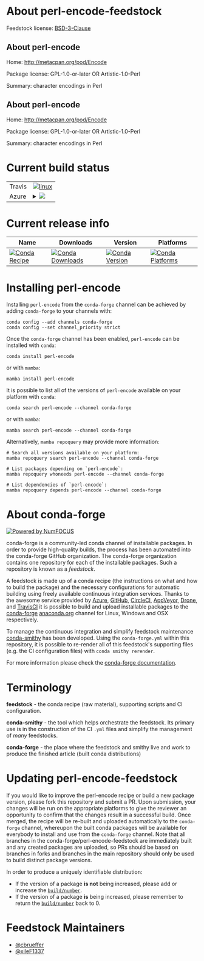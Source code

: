 About perl-encode-feedstock
===========================

Feedstock license: [BSD-3-Clause](https://github.com/conda-forge/perl-encode-feedstock/blob/main/LICENSE.txt)


About perl-encode
-----------------

Home: http://metacpan.org/pod/Encode

Package license: GPL-1.0-or-later OR Artistic-1.0-Perl

Summary: character encodings in Perl

About perl-encode
-----------------

Home: http://metacpan.org/pod/Encode

Package license: GPL-1.0-or-later OR Artistic-1.0-Perl

Summary: character encodings in Perl

Current build status
====================


<table><tr>
    <td>Travis</td>
    <td>
      <a href="https://app.travis-ci.com/conda-forge/perl-encode-feedstock">
        <img alt="linux" src="https://img.shields.io/travis/com/conda-forge/perl-encode-feedstock/main.svg?label=Linux">
      </a>
    </td>
  </tr>
    
  <tr>
    <td>Azure</td>
    <td>
      <details>
        <summary>
          <a href="https://dev.azure.com/conda-forge/feedstock-builds/_build/latest?definitionId=17473&branchName=main">
            <img src="https://dev.azure.com/conda-forge/feedstock-builds/_apis/build/status/perl-encode-feedstock?branchName=main">
          </a>
        </summary>
        <table>
          <thead><tr><th>Variant</th><th>Status</th></tr></thead>
          <tbody><tr>
              <td>linux_64</td>
              <td>
                <a href="https://dev.azure.com/conda-forge/feedstock-builds/_build/latest?definitionId=17473&branchName=main">
                  <img src="https://dev.azure.com/conda-forge/feedstock-builds/_apis/build/status/perl-encode-feedstock?branchName=main&jobName=linux&configuration=linux%20linux_64_" alt="variant">
                </a>
              </td>
            </tr><tr>
              <td>linux_aarch64</td>
              <td>
                <a href="https://dev.azure.com/conda-forge/feedstock-builds/_build/latest?definitionId=17473&branchName=main">
                  <img src="https://dev.azure.com/conda-forge/feedstock-builds/_apis/build/status/perl-encode-feedstock?branchName=main&jobName=linux&configuration=linux%20linux_aarch64_" alt="variant">
                </a>
              </td>
            </tr><tr>
              <td>osx_64</td>
              <td>
                <a href="https://dev.azure.com/conda-forge/feedstock-builds/_build/latest?definitionId=17473&branchName=main">
                  <img src="https://dev.azure.com/conda-forge/feedstock-builds/_apis/build/status/perl-encode-feedstock?branchName=main&jobName=osx&configuration=osx%20osx_64_" alt="variant">
                </a>
              </td>
            </tr>
          </tbody>
        </table>
      </details>
    </td>
  </tr>
</table>

Current release info
====================

| Name | Downloads | Version | Platforms |
| --- | --- | --- | --- |
| [![Conda Recipe](https://img.shields.io/badge/recipe-perl--encode-green.svg)](https://anaconda.org/conda-forge/perl-encode) | [![Conda Downloads](https://img.shields.io/conda/dn/conda-forge/perl-encode.svg)](https://anaconda.org/conda-forge/perl-encode) | [![Conda Version](https://img.shields.io/conda/vn/conda-forge/perl-encode.svg)](https://anaconda.org/conda-forge/perl-encode) | [![Conda Platforms](https://img.shields.io/conda/pn/conda-forge/perl-encode.svg)](https://anaconda.org/conda-forge/perl-encode) |

Installing perl-encode
======================

Installing `perl-encode` from the `conda-forge` channel can be achieved by adding `conda-forge` to your channels with:

```
conda config --add channels conda-forge
conda config --set channel_priority strict
```

Once the `conda-forge` channel has been enabled, `perl-encode` can be installed with `conda`:

```
conda install perl-encode
```

or with `mamba`:

```
mamba install perl-encode
```

It is possible to list all of the versions of `perl-encode` available on your platform with `conda`:

```
conda search perl-encode --channel conda-forge
```

or with `mamba`:

```
mamba search perl-encode --channel conda-forge
```

Alternatively, `mamba repoquery` may provide more information:

```
# Search all versions available on your platform:
mamba repoquery search perl-encode --channel conda-forge

# List packages depending on `perl-encode`:
mamba repoquery whoneeds perl-encode --channel conda-forge

# List dependencies of `perl-encode`:
mamba repoquery depends perl-encode --channel conda-forge
```


About conda-forge
=================

[![Powered by
NumFOCUS](https://img.shields.io/badge/powered%20by-NumFOCUS-orange.svg?style=flat&colorA=E1523D&colorB=007D8A)](https://numfocus.org)

conda-forge is a community-led conda channel of installable packages.
In order to provide high-quality builds, the process has been automated into the
conda-forge GitHub organization. The conda-forge organization contains one repository
for each of the installable packages. Such a repository is known as a *feedstock*.

A feedstock is made up of a conda recipe (the instructions on what and how to build
the package) and the necessary configurations for automatic building using freely
available continuous integration services. Thanks to the awesome service provided by
[Azure](https://azure.microsoft.com/en-us/services/devops/), [GitHub](https://github.com/),
[CircleCI](https://circleci.com/), [AppVeyor](https://www.appveyor.com/),
[Drone](https://cloud.drone.io/welcome), and [TravisCI](https://travis-ci.com/)
it is possible to build and upload installable packages to the
[conda-forge](https://anaconda.org/conda-forge) [anaconda.org](https://anaconda.org/)
channel for Linux, Windows and OSX respectively.

To manage the continuous integration and simplify feedstock maintenance
[conda-smithy](https://github.com/conda-forge/conda-smithy) has been developed.
Using the ``conda-forge.yml`` within this repository, it is possible to re-render all of
this feedstock's supporting files (e.g. the CI configuration files) with ``conda smithy rerender``.

For more information please check the [conda-forge documentation](https://conda-forge.org/docs/).

Terminology
===========

**feedstock** - the conda recipe (raw material), supporting scripts and CI configuration.

**conda-smithy** - the tool which helps orchestrate the feedstock.
                   Its primary use is in the construction of the CI ``.yml`` files
                   and simplify the management of *many* feedstocks.

**conda-forge** - the place where the feedstock and smithy live and work to
                  produce the finished article (built conda distributions)


Updating perl-encode-feedstock
==============================

If you would like to improve the perl-encode recipe or build a new
package version, please fork this repository and submit a PR. Upon submission,
your changes will be run on the appropriate platforms to give the reviewer an
opportunity to confirm that the changes result in a successful build. Once
merged, the recipe will be re-built and uploaded automatically to the
`conda-forge` channel, whereupon the built conda packages will be available for
everybody to install and use from the `conda-forge` channel.
Note that all branches in the conda-forge/perl-encode-feedstock are
immediately built and any created packages are uploaded, so PRs should be based
on branches in forks and branches in the main repository should only be used to
build distinct package versions.

In order to produce a uniquely identifiable distribution:
 * If the version of a package **is not** being increased, please add or increase
   the [``build/number``](https://docs.conda.io/projects/conda-build/en/latest/resources/define-metadata.html#build-number-and-string).
 * If the version of a package **is** being increased, please remember to return
   the [``build/number``](https://docs.conda.io/projects/conda-build/en/latest/resources/define-metadata.html#build-number-and-string)
   back to 0.

Feedstock Maintainers
=====================

* [@cbrueffer](https://github.com/cbrueffer/)
* [@xileF1337](https://github.com/xileF1337/)

